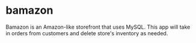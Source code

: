 # bamazon

Bamazon is an Amazon-like storefront that uses MySQL. This app will take in orders from customers and delete store's inventory as needed. 

